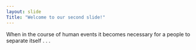 ```yaml
---
layout: slide
Title: "Welcome to our second slide!"
---
```

When in the course of human events it becomes necessary for a people to separate itself . . .
